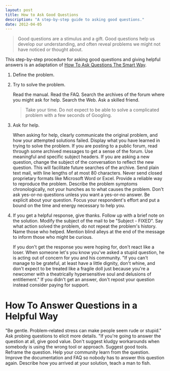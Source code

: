 ```yaml
---
layout: post
title: How to Ask Good Questions
description: "A step-by-step guide to asking good questions."
date: 2012-04-05
---
```


> Good questions are a stimulus and a gift.  Good questions help us
> develop our understanding, and often reveal problems we might not
> have noticed or thought about.

This step-by-step procedure for asking good questions and giving
helpful answers is an adaptation of
[How To Ask Questions The Smart Way][original].

1.  Define the problem.

2.  Try to solve the problem.

    Read the manual.  Read the FAQ.  Search the archives of the forum
    where you might ask for help.  Search the Web.  Ask a skilled
    friend.

    > Take your time.  Do not expect to be able to solve a complicated
    > problem with a few seconds of Googling.

3.  Ask for help.

    When asking for help, clearly communicate the original problem,
    and how your attempted solutions failed.  Display what you have
    learned in trying to solve the problem.  If you are posting to a
    public forum, read through some archived messages to get a sense
    of the forum.  Use meaningful and specific subject headers.  If
    you are asking a new question, change the subject of the
    conversation to reflect the new question.  This will facilitate
    future searches of the archive.  Send plain text mail, with line
    lengths of at most 80 characters.  Never send closed proprietary
    formats like Microsoft Word or Excel.  Provide a reliable way to
    reproduce the problem.  Describe the problem symptoms
    chronologically, not your hunches as to what causes the problem.
    Don't ask yes-or-no questions unless you want a yes-or-no answer.
    Be explicit about your question.  Focus your respondent's effort
    and put a bound on the time and energy necessary to help you.

4.  If you get a helpful response, give thanks.  Follow up with a
    brief note on the solution.  Modify the subject of the mail to be
    "Subject - FIXED".  Say what action solved the problem, do not
    repeat the problem's history.  Name those who helped.  Mention
    blind alleys at the end of the message to inform those who might
    be curious.

    If you don't get the response you were hoping for, don't react
    like a loser.  When someone let's you know you've asked a stupid
    question, he is acting out of concern for you and his community.
    "If you can't manage to be grateful, at least have a little
    dignity, don't whine, and don't expect to be treated like a
    fragile doll just because you're a newcomer with a theatrically
    hypersensitive soul and delusions of entitlement."  If you didn't
    get an answer, don't repost your question instead consider paying
    for support.

How To Answer Questions in a Helpful Way
========================================

"Be gentle. Problem-related stress can make people seem rude or
stupid."  Ask probing questions to elicit more details.  "If you're
going to answer the question at all, give good value.  Don't suggest
kludgy workarounds when somebody is using the wrong tool or approach.
Suggest good tools.  Reframe the question.  Help your community learn
from the question.  Improve the documentation and FAQ so nobody has to
answer this question again.  Describe how you arrived at your
solution, teach a man to fish.

[original]: http://www.catb.org/~esr/faqs/smart-questions.html
